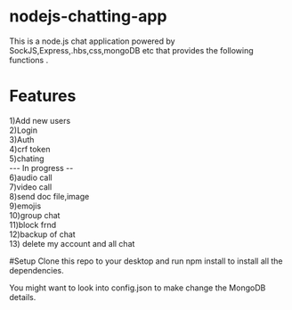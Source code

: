 # nodejs-chatting-app
This is a node.js chat application powered by SockJS,Express,.hbs,css,mongoDB etc that provides the following functions .

# Features
1)Add new users <br/>
2)Login <br/>
3)Auth <br/>
4)crf token <br/>
5)chating <br/>
--- In progress -- <br/>
6)audio call <br/>
7)video call <br/>
8)send doc file,image <br/>
9)emojis <br/>
10)group chat <br/>
11)block frnd <br/>
12)backup of chat <br/>
13) delete my account and all chat <br/>

#Setup
Clone this repo to your desktop and run npm install to install all the dependencies.

You might want to look into config.json to make change the MongoDB details.


